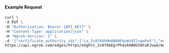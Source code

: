 <!-- Code generated for API Clients. DO NOT EDIT. -->

#### Example Request

```bash
curl \
-X PUT \
-H "Authorization: Bearer {API_KEY}" \
-H "Content-Type: application/json" \
-H "Ngrok-Version: 2" \
-d '{"certificate_authority_ids":["ca_2c8f6dhMm0B8HF6uWz8IlugePwY"],"enabled":true}' \
https://api.ngrok.com/edges/https/edghts_2c8f6bEgrPhdvkKB0GtWtoKJvwU/mutual_tls
```
